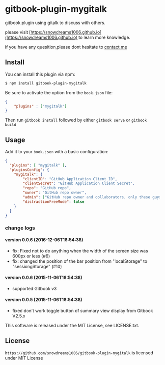 # gitbook-plugin-mygitalk

gitbook plugin using gitalk to discuss with others.

please visit [https://snowdreams1006.github.io](https://snowdreams1006.github.io) to learn more knowledge.

if you have any quesition,please dont hesitate to [contact me](snowdreams1006@163.com)

## Install

You can install this plugin via npm:

```bash
$ npm install gitbook-plugin-mygitalk
```

Be sure to activate the option from the `book.json` file:

```json
{
    "plugins" : ["mygitalk"]
}
```

Then run `gitbook install` followed by either `gitbook serve` or `gitbook build`

## Usage

Add it to your `book.json` with a basic configuration:

```json
{
  "plugins": [ "mygitalk" ],
  "pluginsConfig": {
    "mygitalk": {
        "clientID": "GitHub Application Client ID",
        "clientSecret": "GitHub Application Client Secret",
        "repo": "GitHub repo",
        "owner": "GitHub repo owner",
        "admin": ["GitHub repo owner and collaborators, only these guys can initialize github issues"],
        "distractionFreeMode": false
    }
  }
}
```


### change logs

#### version 0.0.6 (2016-12-06T16:54:38)

* fix: Fixed not to do anything when the width of the screen size was 600px or less (#6) 
* fix: changed the position of the bar position from "localStorage" to "sessiongStorage" (#10)

#### version 0.0.6 (2015-11-06T16:54:38)

* supported Gitbook v3

#### version 0.0.5 (2015-11-06T16:54:38)

* fixed don't work toggle button of summary view display from Gitbook V2.5.x

This software is released under the MIT License, see LICENSE.txt.

## License

`https://github.com/snowdreams1006/gitbook-plugin-mygitalk` is licensed under MIT License


